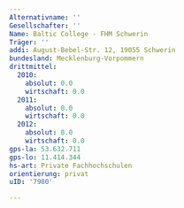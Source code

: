 ```yaml
---
Alternativname: ''
Gesellschafter: ''
Name: Baltic College - FHM Schwerin
Träger: ''
addi: August-Bebel-Str. 12, 19055 Schwerin
bundesland: Mecklenburg-Vorpommern
drittmittel:
  2010:
    absolut: 0.0
    wirtschaft: 0.0
  2011:
    absolut: 0.0
    wirtschaft: 0.0
  2012:
    absolut: 0.0
    wirtschaft: 0.0
gps-la: 53.632.711
gps-lo: 11.414.344
hs-art: Private Fachhochschulen
orientierung: privat
uID: '7980'

---
```


